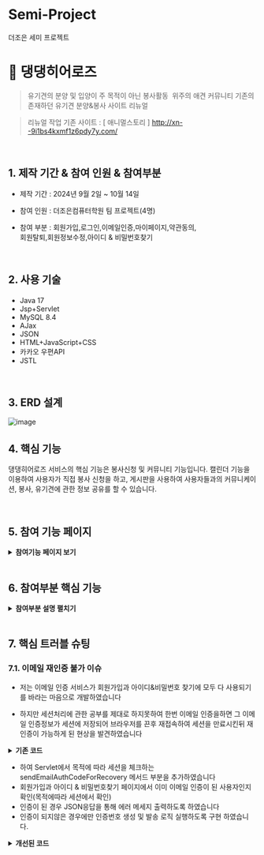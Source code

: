 # Semi-Project
더조은 세미 프로젝트

# :pushpin: 댕댕히어로즈
>유기견의 분양 및 입양이 
주 목적이 아닌 봉사활동
 위주의 애견 커뮤니티
>기존의 존재하던 유기견 분양&봉사 사이트 리뉴얼

>리뉴얼 작업 기존 사이트 : [ 애니멀스토리 ]
http://xn--9i1bs4kxmf1z6pdy7y.com/
</br>

## 1. 제작 기간 & 참여 인원 & 참여부분
- 제작 기간 : 2024년 9월 2일 ~ 10월 14일
  
- 참여 인원 : 더조은컴퓨터학원 팀 프로젝트(4명)
  
- 참여 부분 : 회원가입,로그인,이메일인증,마이페이지,약관동의,</br>
  회원탈퇴,회원정보수정,아이디 & 비밀번호찾기

</br>

## 2. 사용 기술
####
  - Java 17
  - Jsp+Servlet
  - MySQL 8.4
  - AJax
  - JSON
  - HTML+JavaScript+CSS
  - 카카오 우편API
  - JSTL
</br>

## 3. ERD 설계
![image](https://github.com/user-attachments/assets/792e293e-5fb1-49fc-9eb0-c488cddab5db)


## 4. 핵심 기능
댕댕히어로즈 서비스의 핵심 기능은 봉사신청 및 커뮤니티 기능입니다.
캘린더 기능을 이용하여 사용자가 직접 봉사 신청을 하고, 게시판을 사용하여 사용자들과의 커뮤니케이션, 봉사, 유기견에 관한 정보 공유를 할 수 있습니다.

</br>

## 5. 참여 기능 페이지 
<details>
<summary><b>참여기능 페이지 보기</b></summary>
<div markdown="1">

### 1. 로그인 페이지
![image](https://github.com/user-attachments/assets/db0d8cc6-7be0-4377-9a71-8368bd000ef0)</br>

### 1. 회원가입 페이지
![image](https://github.com/user-attachments/assets/cadf68a6-e6e6-48dc-96db-480d0fc4b796)</br>

### 1. 아이디 찾기 페이지
![image](https://github.com/user-attachments/assets/4bf0f1d7-6f61-4619-ac9a-97e8514da67a)</br>

### 1. 비밀번호 찾기 페이지
![image](https://github.com/user-attachments/assets/6de5673c-b4c7-4a1b-8d15-a82e8c501619)</br>

### 1. 약관 동의 페이지
![image](https://github.com/user-attachments/assets/62b76270-3642-4d5c-b8b1-330b50645fbe)</br>

### 1. 마이페이지 접근
![image](https://github.com/user-attachments/assets/1e897adc-7292-437b-ad5d-3816d7d975e5)</br>

### 1. 마이페이지 & 회원정보 수정
![image](https://github.com/user-attachments/assets/d685396e-4e1b-4943-a4ab-bd80abc85b47)</br>

### 1. 회원 탈퇴 모달
![image](https://github.com/user-attachments/assets/f0b48142-6944-4fba-9830-4bdd52e94a55)</br>

### 1. 회원 탈퇴 시 alert
![image](https://github.com/user-attachments/assets/3c5f77ef-b1ca-4b6a-89a8-bc00b7119563)</br>

</div>
</details>
</br>

## 6. 참여부분 핵심 기능
<details>
<summary><b>참여부분 설명 펼치기</b></summary>
<div markdown="1">

### 6.1. 로그인

![image](https://github.com/user-attachments/assets/66cce10d-86c0-4d65-80c2-e3d94219fd13)

6.1.1 로그인 페이지 이동 get 메서드

![image](https://github.com/user-attachments/assets/25389fa5-7ae8-4609-bb89-0bd71439afb9)

6.1.2 로그인 처리기능 post 메서드

### 6.2. 회원가입
![image](https://github.com/user-attachments/assets/d3a3c490-6cf3-4f65-9328-26169b66fd77)
![image](https://github.com/user-attachments/assets/f9687e3d-f4fb-4702-bcf2-8461851c5509)

6.2.1 회원가입 처리기능 메서드 파라미터로 입력값 받은 후 JSP 유효성검사와 서버측 유효성검사 실행
      DTO객체 생성 및 비밀번호 SHA-256 해시 처리 DAO 싱글톤 구현 

### 6.3. 이메일 인증
![image](https://github.com/user-attachments/assets/c2cb933d-d31c-4e53-a8ae-4ed03106e620)

6.3.1 네이버 STMP사용 인증 메일 발송기능 

![image](https://github.com/user-attachments/assets/ae4079bf-dfb5-493f-b7d9-5d9e4372faef)

6.3.2 회원가입에서 이메일 인증 검증(요청 URI에 따라 처리 분기)

</div>
</details>

</br>

## 7. 핵심 트러블 슈팅
### 7.1. 이메일 재인증 불가 이슈
- 저는 이메일 인증 서비스가 회원가입과 아이디&비밀번호 찾기에 모두 다 사용되기를 바라는 마음으로
개발하였습니다 

- 하지만 세션처리에 관한 공부를 제대로 하지못하여 한번 이메일 인증을하면 그 이메일 인증정보가 세션에 저장되어
  브라우저를 끈후 재접속하여 세션을 만료시킨뒤 재인증이 가능하게 된 현상을 발견하였습니다

<details>
<summary><b>기존 코드</b></summary>
<div markdown="1">

![image](https://github.com/user-attachments/assets/4c8bab87-5c04-4a78-a1ee-77a979e97843)
세션에 인증번호를 저장하고 저장된 인증번호를 확인
그에 따른 응답을 JSON으로 JSP로 전달하는 방식으로 초기 구현


</div>
</details>

- 하여 Servlet에서 목적에 따라 세션을 체크하는 sendEmailAuthCodeForRecovery 메서드 부분을 추가하였습니다    
- 회원가입과 아이디 & 비밀번호찾기 페이지에서 이미 이메일 인증이 된 사용자인지 확인(목적에따라 세션에서 확인)
- 인증이 된 경우 JSON응답을 통해 에러 메세지 출력하도록 하였습니다
- 인증이 되지않은 경우에만 인증번호 생성 및 발송 로직 실행하도록 구현 하였습니다.

<details>
<summary><b>개선된 코드</b></summary>
<div markdown="1">

![image](https://github.com/user-attachments/assets/de7871f4-babb-4323-879d-c2a6c47f05d6)


</div>
</details>

</br>
